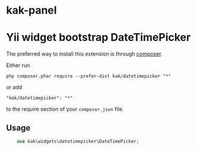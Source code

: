 # kak-panel
Yii widget bootstrap DateTimePicker
=====================
The preferred way to install this extension is through [composer](http://getcomposer.org/download/).

Either run
```
php composer.phar require --prefer-dist kak/datetimepicker "*"
```

or add

```
"kak/datetimepicker": "*"
```

to the require section of your `composer.json` file.


Usage
-----
```php
    use kak\widgets\datetimepicker\DateTimePicker;
```